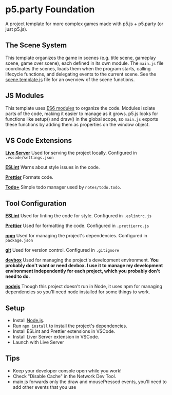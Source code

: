 # p5.party Foundation

A project template for more complex games made with p5.js + p5.party (or just p5.js).

## The Scene System

This template organizes the game in scenes (e.g. title scene, gameplay scene, game over scene), each defined in its own module. The `main.js` file coordinates the scenes, loads them when the program starts, calling lifecycle functions, and delegating events to the current scene. See the [scene.template.js](src/js/scene.template.js) file for an overview of the scene functions.

## JS Modules

This template uses [ES6 modules](https://developer.mozilla.org/en-US/docs/Web/JavaScript/Guide/Modules) to organize the code. Modules isolate parts of the code, making it easier to manage as it grows. p5.js looks for functions like setup() and draw() in the global scope, so `main.js` exports these functions by adding them as properties on the window object.

## VS Code Extensions

**[Live Server](https://marketplace.visualstudio.com/items?itemName=ritwickdey.LiveServer)**
Used for serving the project locally. Configured in `.vscode/settings.json`

**[ESLint](https://marketplace.visualstudio.com/items?itemName=dbaeumer.vscode-eslint)**
Warns about style issues in the code.

**[Prettier](https://marketplace.visualstudio.com/items?itemName=esbenp.prettier-vscode)**
Formats code.

**[Todo+](https://marketplace.visualstudio.com/items?itemName=fabiospampinato.vscode-todo-plus)**
Simple todo manager used by `notes/todo.todo`.

## Tool Configuration

**[ESLint](https://eslint.org/)**
Used for linting the code for style.
Configured in `.eslintrc.js`

**[Prettier](https://prettier.io/)**
Used for formatting the code.
Configured in `.prettierrc.js`

**[npm](https://www.npmjs.com/)**
Used for managing the project's dependencies.
Configured in `package.json`

**[git](https://git-scm.com/)**
Used for version control.
Configured in `.gitignore`

**[devbox](https://www.jetify.com/devbox)**
Used for managing the project's development environment.
**You probably don't want or need devbox. I use it to manage my development environment independently for each project, which you probably don't need to do.**

**[nodejs](https://nodejs.org/en/)**
Though this project doesn't run in Node, it uses npm for managing dependencies so you'll need node installed for some things to work.

## Setup

- Install [Node.js](https://nodejs.org/en/).
- Run `npm install` to install the project's dependencies.
- Install ESLint and Prettier extensions in VSCode.
- Install Liver Server extension in VSCode.
- Launch with Live Server

## Tips

- Keep your developer console open while you work!
- Check "Disable Cache" in the Network Dev Tool.
- main.js forwards only the draw and mousePressed events, you'll need to add other events that you use
